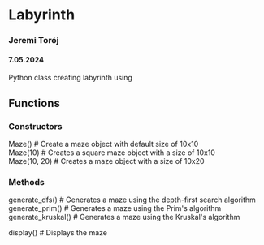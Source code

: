 # Labyrinth
### Jeremi Torój 
#### 7.05.2024

Python class creating labyrinth using <fill>

## Functions
### Constructors
Maze() # Create a maze object with default size of 10x10   
Maze(10) # Creates a square maze object with a size of 10x10  
Maze(10, 20) # Creates a maze object with a size of 10x20

### Methods

generate_dfs() # Generates a maze using the depth-first search algorithm  
generate_prim() # Generates a maze using the Prim's algorithm  
generate_kruskal() # Generates a maze using the Kruskal's algorithm  

display() # Displays the maze